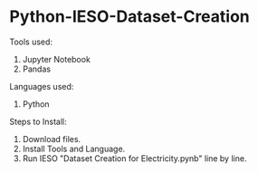 # Python-IESO-Dataset-Creation

Tools used:
1. Jupyter Notebook
2. Pandas

Languages used:
1. Python

Steps to Install:
1. Download files.
2. Install Tools and Language.
3. Run IESO "Dataset Creation for Electricity.pynb" line by line.
